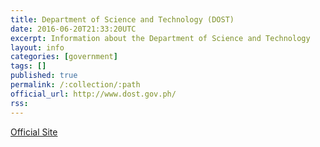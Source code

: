 ```yaml
---
title: Department of Science and Technology (DOST)
date: 2016-06-20T21:33:20UTC
excerpt: Information about the Department of Science and Technology
layout: info
categories: [government]
tags: []
published: true
permalink: /:collection/:path
official_url: http://www.dost.gov.ph/
rss:
---
```


[Official Site](page.official_url)


